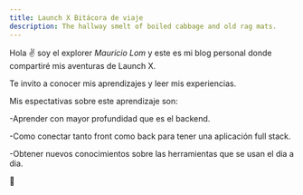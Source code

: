 ```yaml
---
title: Launch X Bitácora de viaje
description: The hallway smelt of boiled cabbage and old rag mats.
---
```


Hola ✌️  soy el explorer *Mauricio Lom* y este es mi blog personal donde compartiré mis aventuras de Launch X.

Te invito a conocer mis aprendizajes y leer mis experiencias.

Mis espectativas sobre este aprendizaje son: 

-Aprender con mayor profundidad que es el backend.

-Como conectar tanto front como back para tener una aplicación full stack.

-Obtener nuevos conocimientos sobre las herramientas que se usan el dia a dia.

🚀
